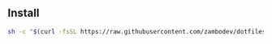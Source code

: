 ## Install

```bash
sh -c "$(curl -fsSL https://raw.githubusercontent.com/zambodev/dotfiles/master/install.sh)"
```